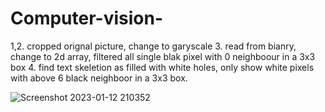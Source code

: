 # Computer-vision-
1,2. cropped orignal picture, change to garyscale
3. read from bianry, change to 2d array, filtered all single blak pixel with 0 neighboour in a 3x3 box
4. find text skeletion as filled with white holes, only show white pixels with above 6 black neighboor in a 3x3 box.

![Screenshot 2023-01-12 210352](https://user-images.githubusercontent.com/124453554/216779061-e6804f32-eb63-476c-ad68-c8dba018ed6f.png)
